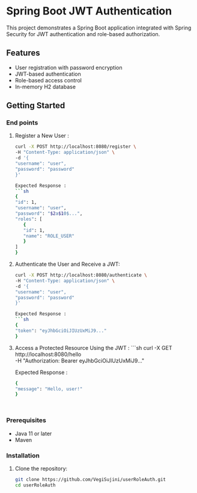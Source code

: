 # Spring Boot JWT Authentication

This project demonstrates a Spring Boot application integrated with Spring Security for JWT authentication and role-based authorization.

## Features

- User registration with password encryption
- JWT-based authentication
- Role-based access control
- In-memory H2 database

## Getting Started

### End points
1. Register a New User :
     ```sh
    curl -X POST http://localhost:8080/register \
    -H "Content-Type: application/json" \
    -d '{
    "username": "user",
    "password": "password"
    }'
    
   Expected Response :
   ```sh
    {
    "id": 1,
    "username": "user",
    "password": "$2a$10$...",
    "roles": [
        {
        "id": 1,
        "name": "ROLE_USER"
        }
    ]
    }
2. Authenticate the User and Receive a JWT:
    ```sh
    curl -X POST http://localhost:8080/authenticate \
    -H "Content-Type: application/json" \
    -d '{
    "username": "user",
    "password": "password"
    }'

    Expected Response :
    ```sh
    {
    "token": "eyJhbGciOiJIUzUxMiJ9..."
    }
3. Access a Protected Resource Using the JWT : 
        ```sh
        curl -X GET http://localhost:8080/hello \
        -H "Authorization: Bearer eyJhbGciOiJIUzUxMiJ9..."

    Expected Response :
    ```sh
    {
    "message": "Hello, user!"
    }




### Prerequisites

- Java 11 or later
- Maven

### Installation

1. Clone the repository:
   ```sh
   git clone https://github.com/VegiSujini/userRoleAuth.git
   cd userRoleAuth
